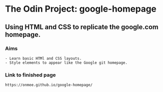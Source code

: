 # The Odin Project: google-homepage

## Using HTML and CSS to replicate the google.com homepage.

###   Aims
	- Learn basic HTMl and CSS layouts.
	- Style elements to appear like the Google git homepage.

###   Link to finished page 
	https://onmee.github.io/google-homepage/  